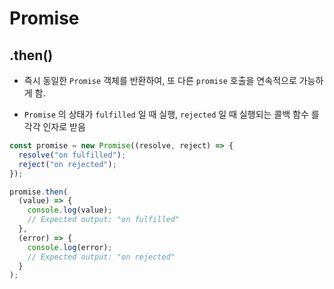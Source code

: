 # Promise

## .then()

- 즉시 동일한 `Promise` 객체를 반환하여, 또 다른 `promise` 호출을 연속적으로 가능하게 함.

- `Promise` 의 상태가 `fulfilled` 일 때 실행, `rejected` 일 때 실행되는 콜백 함수 를 각각 인자로 받음

```js
const promise = new Promise((resolve, reject) => {
  resolve("on fulfilled");
  reject("on rejected");
});

promise.then(
  (value) => {
    console.log(value);
    // Expected output: "on fulfilled"
  },
  (error) => {
    console.log(error);
    // Expected output: "on rejected"
  }
);
```
